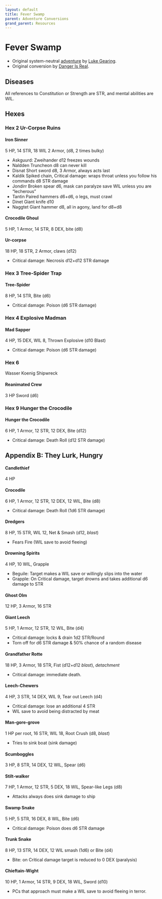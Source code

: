 ```yaml
---
layout: default
title: Fever Swamp
parent: Adventure Conversions
grand_parent: Resources
---
```


# Fever Swamp

- Original system-neutral [adventure](https://www.drivethrurpg.com/product/224803/Fever-Swamp) by [Luke Gearing](https://lukegearing.blot.im/).
- Original conversion by [Danger Is Real](https://dangerisreal.blogspot.com/).

## Diseases
All references to Constitution or Strength are STR, and mental abilities are WIL.

## Hexes

### Hex 2 Ur-Corpse Ruins
#### Iron Sinner
5 HP, 14 STR, 18 WIL  2 Armor, (d8, 2 times bulky)
- Askguurd: Zweihander d12 freezes wounds
- Naldden Truncheon d8 can never kill
- Disnat Short sword d8, 3 Armor, always acts last
- Kaldik Spiked chain, Critical damage: wraps throat unless you follow his commands d8 STR damage
- Jondirr Broken spear d6, mask can paralyze save WIL unless you are “lecherous”
- Tantin Paired hammers d6+d6, o legs, must crawl
- Dinet Giant knife d10
- Naggtet Giant hammer d8, all in agony, land for d8+d8

#### Crocodile Ghoul
5 HP, 1 Armor, 14 STR, 8 DEX, bite (d8)

#### Ur-corpse
18 HP, 18 STR, 2 Armor, claws (d12)
- Critical damage: Necrosis d12+d12 STR damage

### Hex 3 Tree-Spider Trap

#### Tree-Spider
8 HP, 14 STR, Bite (d6)
- Critical damage: Poison (d6 STR damage)

### Hex 4 Explosive Madman
#### Mad Sapper
4 HP, 15 DEX, WIL 8, Thrown Explosive (d10 Blast)
- Critical damage: Poison (d6 STR damage)

### Hex 6
Wasser Koenig Shipwreck

#### Reanimated Crew  
3 HP Sword (d6)

### Hex 9 Hunger the Crocodile
#### Hunger the Crocodile
6 HP, 1 Armor, 12 STR, 12 DEX, Bite (d12)
- Critical damage: Death Roll (d12 STR damage)

## Appendix B: They Lurk, Hungry

#### Candlethief
4 HP

#### Crocodile
6 HP, 1 Armor, 12 STR, 12 DEX, 12 WIL, Bite (d8)
- Critical damage: Death Roll (1d6 STR damage)

#### Dredgers
8 HP, 15 STR, WIL 12, Net & Smash (d12, _blast_)
- Fears Fire (WIL save to avoid fleeing)

#### Drowning Spirits
4 HP, 10 WIL, Grapple
- Beguile: Target makes a WIL save or willingly slips into the water
- Grapple: On Critical damage, target drowns and takes additional d6 damage to STR

#### Ghost Olm
12 HP, 3 Armor, 16 STR

#### Giant Leech
5 HP, 1 Armor, 12 STR, 12 WIL, Bite (d4)
- Critical damage: locks & drain 1d2 STR/Round
- Torn off for d6 STR damage & 50% chance of a random disease

#### Grandfather Rotte
18 HP, 3 Armor, 18 STR, Fist (d12+d12 _blast_), _detachment_
- Critical damage: immediate death.

#### Leech-Chewers
4 HP, 3 STR, 14 DEX, WIL 9, Tear out Leech (d4)
- Critical damage: lose an additional 4 STR
- WIL save to avoid being distracted by meat

#### Man-gore-grove
1 HP per root, 16 STR, WIL 18, Root Crush (d8, _blast_)
- Tries to sink boat (sink damage)

#### Scumboggles
3 HP, 8 STR, 14 DEX, 12 WIL, Spear (d6)

#### Stilt-walker
7 HP, 1 Armor, 12 STR, 5 DEX, 18 WIL, Spear-like Legs (d8)
- Attacks always does sink damage to ship

#### Swamp Snake
5 HP, 5 STR, 16 DEX, 8 WIL, Bite (d6)
- Critical damage: Poison does d6 STR damage

#### Trunk Snake
8 HP, 13 STR, 14 DEX, 12 WIL smash (1d6) or Bite (d4)
- Bite: on Critical damage target is reduced to 0 DEX (paralysis)

#### Chieftain-Wight
10 HP, 1 Armor, 14 STR, 9 DEX, 18 WIL, Sword (d10)
- PCs that approach must make a WIL save to avoid fleeing in terror.
